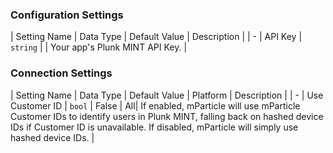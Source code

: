 

### Configuration Settings

| Setting Name |  Data Type    | Default Value  | Description |
| -
| API Key | `string` | <unset> | Your app's Plunk MINT API Key. |


### Connection Settings

| Setting Name |  Data Type    | Default Value | Platform | Description |
| -
| Use Customer ID | `bool` | False | All| If enabled, mParticle will use mParticle Customer IDs to identify users in Plunk MINT, falling back on hashed device IDs if Customer ID is unavailable.  If disabled, mParticle will simply use hashed device IDs. |
